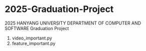 # 2025-Graduation-Project
2025 HANYANG UNIVERSITY DEPARTMENT OF COMPUTER AND SOFTWARE Graduation Project

1. video_important.py
2. feature_important.py